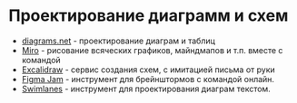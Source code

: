 # Проектирование диаграмм и схем

- [diagrams.net](https://www.diagrams.net/) - проектирование диаграм и таблиц
- [Miro](https://miro.com/app/dashboard/) - рисование всяческих графиков, майндмапов и т.п. вместе с командой
- [Excalidraw](https://excalidraw.com/) - сервис создания схем, с имитацией письма от руки
- [Figma Jam](https://www.figma.com/figjam/) - инструмент для брейнштормов с командой онлайн.
- [Swimlanes](https://swimlanes.io/) - инструмент для проектирования диаграм текстом.